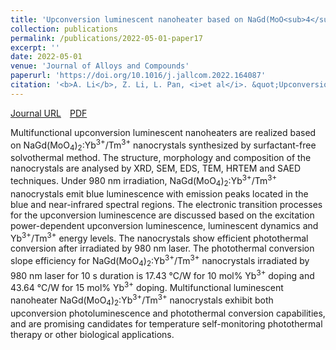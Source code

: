 ```yaml
---
title: 'Upconversion luminescent nanoheater based on NaGd(MoO<sub>4</sub>)<sub>2</sub>: Yb<sup>3+</sup>/Tm<sup>3+</sup> nanocrystals: Surfactant-free solvothermal synthesis, upconversion photoluminescence and photothermal conversion'
collection: publications
permalink: /publications/2022-05-01-paper17
excerpt: ''
date: 2022-05-01
venue: 'Journal of Alloys and Compounds'
paperurl: 'https://doi.org/10.1016/j.jallcom.2022.164087'
citation: '<b>A. Li</b>, Z. Li, L. Pan, <i>et al</i>. &quot;Upconversion luminescent nanoheater based on NaGd(MoO<sub>4</sub>)<sub>2</sub>: Yb<sup>3+</sup>/Tm<sup>3+</sup> nanocrystals: Surfactant-free solvothermal synthesis, upconversion photoluminescence and photothermal conversion&quot;, <i>Journal of Alloys and Compounds</i>, 2022, 904: 164087.'
---
```

[Journal URL](https://www.sciencedirect.com/science/article/abs/pii/S0925838822004789)&emsp;[PDF](files/paper17.pdf)

Multifunctional upconversion luminescent nanoheaters are realized based on NaGd(MoO<sub>4</sub>)<sub>2</sub>:Yb<sup>3+</sup>/Tm<sup>3+</sup> nanocrystals synthesized by surfactant-free solvothermal method. The structure, morphology and composition of the nanocrystals are analysed by XRD, SEM, EDS, TEM, HRTEM and SAED techniques. Under 980 nm irradiation, NaGd(MoO<sub>4</sub>)<sub>2</sub>:Yb<sup>3+</sup>/Tm<sup>3+</sup> nanocrystals emit blue luminescence with emission peaks located in the blue and near-infrared spectral regions. The electronic transition processes for the upconversion luminescence are discussed based on the excitation power-dependent upconversion luminescence, luminescent dynamics and Yb<sup>3+</sup>/Tm<sup>3+</sup> energy levels. The nanocrystals show efficient photothermal conversion after irradiated by 980 nm laser. The photothermal conversion slope efficiency for NaGd(MoO<sub>4</sub>)<sub>2</sub>:Yb<sup>3+</sup>/Tm<sup>3+</sup> nanocrystals irradiated by 980 nm laser for 10 s duration is 17.43 °C/W for 10 mol% Yb<sup>3+</sup> doping and 43.64 °C/W for 15 mol% Yb<sup>3+</sup> doping. Multifunctional luminescent nanoheater NaGd(MoO<sub>4</sub>)<sub>2</sub>:Yb<sup>3+</sup>/Tm<sup>3+</sup> nanocrystals exhibit both upconversion photoluminescence and photothermal conversion capabilities, and are promising candidates for temperature self-monitoring photothermal therapy or other biological applications.
